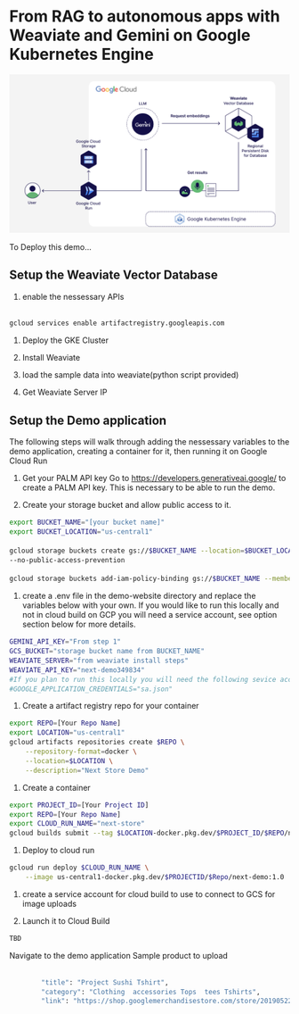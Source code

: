 # From RAG to autonomous apps with Weaviate and Gemini on Google Kubernetes Engine

![Next Demo Achitecture](https://github.com/bkauf/next-store/blob/main/diagram.png)

To Deploy this demo...

## Setup the Weaviate Vector Database

1. enable the nessessary APIs

```sh

gcloud services enable artifactregistry.googleapis.com
```


1. Deploy the GKE Cluster

1. Install Weaviate

1. load the sample data into weaviate(python script provided)

1. Get Weaviate Server IP

## Setup the Demo application
The following steps will walk through adding the nessessary  variables to the demo application, creating a container for it, then running it on Google Cloud Run


1.  Get your PALM API key
Go to https://developers.generativeai.google/ to create a PALM API key. This is necessary to be able to run the demo.

1. Create your storage bucket and allow public access to it.


```sh
export BUCKET_NAME="[your bucket name]"
export BUCKET_LOCATION="us-central1"

gcloud storage buckets create gs://$BUCKET_NAME --location=$BUCKET_LOCATION \
--no-public-access-prevention 

gcloud storage buckets add-iam-policy-binding gs://$BUCKET_NAME --member=allUsers --role=roles/storage.objectViewer

```


1. create a .env file in the demo-website directory and replace the variables below with your own. If you would like to run this locally and not in cloud build on GCP you will need a service account, see option section below for more details.


```sh
GEMINI_API_KEY="From step 1"
GCS_BUCKET="storage bucket name from BUCKET_NAME"
WEAVIATE_SERVER="from weaviate install steps"
WEAVIATE_API_KEY="next-demo349834"
#If you plan to run this locally you will need the following sevice account varable
#GOOGLE_APPLICATION_CREDENTIALS="sa.json"
```

1. Create a artifact registry repo for your container

```sh
export REPO=[Your Repo Name]
export LOCATION="us-central1"
gcloud artifacts repositories create $REPO \
    --repository-format=docker \
    --location=$LOCATION \
    --description="Next Store Demo"
```

1. Create a container

```sh
export PROJECT_ID=[Your Project ID]
export REPO=[Your Repo Name]
export CLOUD_RUN_NAME="next-store"
gcloud builds submit --tag $LOCATION-docker.pkg.dev/$PROJECT_ID/$REPO/next-demo:1.0

```

1. Deploy to cloud run

```sh
gcloud run deploy $CLOUD_RUN_NAME \
    --image us-central1-docker.pkg.dev/$PROJECTID/$Repo/next-demo:1.0
```

1. create a service account for cloud build to use to connect to GCS for image uploads

1. Launch it to Cloud Build

```sh
TBD
`````

Navigate to the demo application
Sample product to upload

```sh

        "title": "Project Sushi Tshirt",
        "category": "Clothing  accessories Tops  tees Tshirts",
        "link": "https://shop.googlemerchandisestore.com/store/20190522377/assets/items/images/GGCPGXXX1338.jpg",

```

